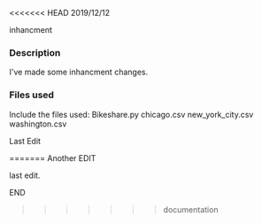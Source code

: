 <<<<<<< HEAD
2019/12/12

inhancment

### Description
I've made some inhancment changes.

### Files used
Include the files used:
Bikeshare.py
chicago.csv
new_york_city.csv
washington.csv

Last Edit



=======
Another EDIT

last edit.


END
>>>>>>> documentation

